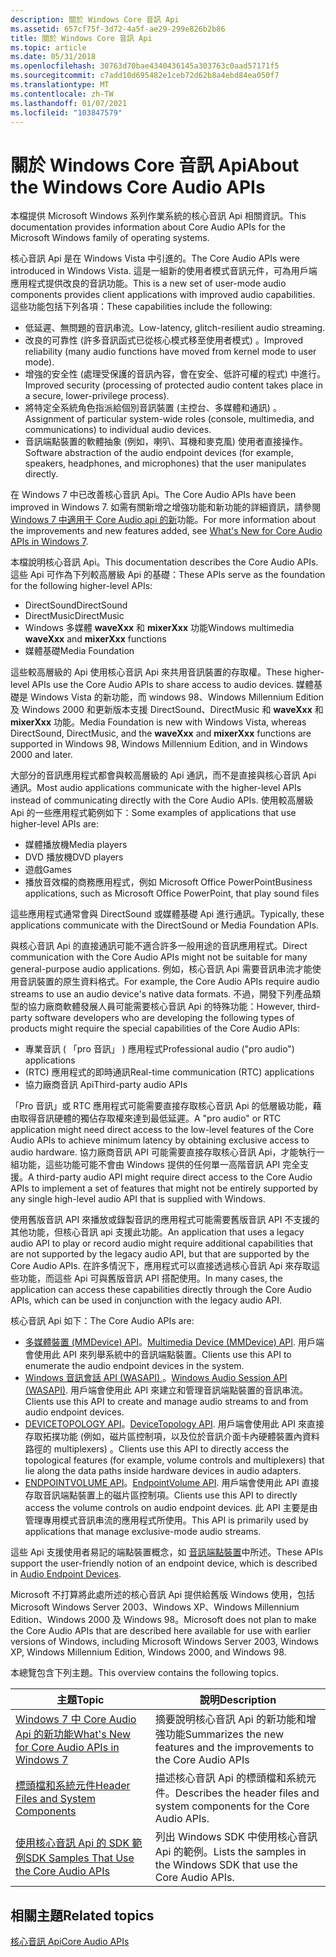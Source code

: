 ```yaml
---
description: 關於 Windows Core 音訊 Api
ms.assetid: 657cf75f-3d72-4a5f-ae29-299e826b2b86
title: 關於 Windows Core 音訊 Api
ms.topic: article
ms.date: 05/31/2018
ms.openlocfilehash: 30763d70bae4340436145a303763c0aad57171f5
ms.sourcegitcommit: c7add10d695482e1ceb72d62b8a4ebd84ea050f7
ms.translationtype: MT
ms.contentlocale: zh-TW
ms.lasthandoff: 01/07/2021
ms.locfileid: "103847579"
---
```

# <a name="about-the-windows-core-audio-apis"></a><span data-ttu-id="165f7-103">關於 Windows Core 音訊 Api</span><span class="sxs-lookup"><span data-stu-id="165f7-103">About the Windows Core Audio APIs</span></span>

<span data-ttu-id="165f7-104">本檔提供 Microsoft Windows 系列作業系統的核心音訊 Api 相關資訊。</span><span class="sxs-lookup"><span data-stu-id="165f7-104">This documentation provides information about Core Audio APIs for the Microsoft Windows family of operating systems.</span></span>

<span data-ttu-id="165f7-105">核心音訊 Api 是在 Windows Vista 中引進的。</span><span class="sxs-lookup"><span data-stu-id="165f7-105">The Core Audio APIs were introduced in Windows Vista.</span></span> <span data-ttu-id="165f7-106">這是一組新的使用者模式音訊元件，可為用戶端應用程式提供改良的音訊功能。</span><span class="sxs-lookup"><span data-stu-id="165f7-106">This is a new set of user-mode audio components provides client applications with improved audio capabilities.</span></span> <span data-ttu-id="165f7-107">這些功能包括下列各項：</span><span class="sxs-lookup"><span data-stu-id="165f7-107">These capabilities include the following:</span></span>

-   <span data-ttu-id="165f7-108">低延遲、無問題的音訊串流。</span><span class="sxs-lookup"><span data-stu-id="165f7-108">Low-latency, glitch-resilient audio streaming.</span></span>
-   <span data-ttu-id="165f7-109">改良的可靠性 (許多音訊函式已從核心模式移至使用者模式) 。</span><span class="sxs-lookup"><span data-stu-id="165f7-109">Improved reliability (many audio functions have moved from kernel mode to user mode).</span></span>
-   <span data-ttu-id="165f7-110">增強的安全性 (處理受保護的音訊內容，會在安全、低許可權的程式) 中進行。</span><span class="sxs-lookup"><span data-stu-id="165f7-110">Improved security (processing of protected audio content takes place in a secure, lower-privilege process).</span></span>
-   <span data-ttu-id="165f7-111">將特定全系統角色指派給個別音訊裝置 (主控台、多媒體和通訊) 。</span><span class="sxs-lookup"><span data-stu-id="165f7-111">Assignment of particular system-wide roles (console, multimedia, and communications) to individual audio devices.</span></span>
-   <span data-ttu-id="165f7-112">音訊端點裝置的軟體抽象 (例如，喇叭、耳機和麥克風) 使用者直接操作。</span><span class="sxs-lookup"><span data-stu-id="165f7-112">Software abstraction of the audio endpoint devices (for example, speakers, headphones, and microphones) that the user manipulates directly.</span></span>

<span data-ttu-id="165f7-113">在 Windows 7 中已改善核心音訊 Api。</span><span class="sxs-lookup"><span data-stu-id="165f7-113">The Core Audio APIs have been improved in Windows 7.</span></span> <span data-ttu-id="165f7-114">如需有關新增之增強功能和新功能的詳細資訊，請參閱 [Windows 7 中適用于 Core Audio api 的新](what-s-new-for-core-audio-apis-in-windows-7.md)功能。</span><span class="sxs-lookup"><span data-stu-id="165f7-114">For more information about the improvements and new features added, see [What's New for Core Audio APIs in Windows 7](what-s-new-for-core-audio-apis-in-windows-7.md).</span></span>

<span data-ttu-id="165f7-115">本檔說明核心音訊 Api。</span><span class="sxs-lookup"><span data-stu-id="165f7-115">This documentation describes the Core Audio APIs.</span></span> <span data-ttu-id="165f7-116">這些 Api 可作為下列較高層級 Api 的基礎：</span><span class="sxs-lookup"><span data-stu-id="165f7-116">These APIs serve as the foundation for the following higher-level APIs:</span></span>

-   <span data-ttu-id="165f7-117">DirectSound</span><span class="sxs-lookup"><span data-stu-id="165f7-117">DirectSound</span></span>
-   <span data-ttu-id="165f7-118">DirectMusic</span><span class="sxs-lookup"><span data-stu-id="165f7-118">DirectMusic</span></span>
-   <span data-ttu-id="165f7-119">Windows 多媒體 **waveXxx** 和 **mixerXxx** 功能</span><span class="sxs-lookup"><span data-stu-id="165f7-119">Windows multimedia **waveXxx** and **mixerXxx** functions</span></span>
-   <span data-ttu-id="165f7-120">媒體基礎</span><span class="sxs-lookup"><span data-stu-id="165f7-120">Media Foundation</span></span>

<span data-ttu-id="165f7-121">這些較高層級的 Api 使用核心音訊 Api 來共用音訊裝置的存取權。</span><span class="sxs-lookup"><span data-stu-id="165f7-121">These higher-level APIs use the Core Audio APIs to share access to audio devices.</span></span> <span data-ttu-id="165f7-122">媒體基礎是 Windows Vista 的新功能，而 windows 98、Windows Millennium Edition 及 Windows 2000 和更新版本支援 DirectSound、DirectMusic 和 **waveXxx** 和 **mixerXxx** 功能。</span><span class="sxs-lookup"><span data-stu-id="165f7-122">Media Foundation is new with Windows Vista, whereas DirectSound, DirectMusic, and the **waveXxx** and **mixerXxx** functions are supported in Windows 98, Windows Millennium Edition, and in Windows 2000 and later.</span></span>

<span data-ttu-id="165f7-123">大部分的音訊應用程式都會與較高層級的 Api 通訊，而不是直接與核心音訊 Api 通訊。</span><span class="sxs-lookup"><span data-stu-id="165f7-123">Most audio applications communicate with the higher-level APIs instead of communicating directly with the Core Audio APIs.</span></span> <span data-ttu-id="165f7-124">使用較高層級 Api 的一些應用程式範例如下：</span><span class="sxs-lookup"><span data-stu-id="165f7-124">Some examples of applications that use higher-level APIs are:</span></span>

-   <span data-ttu-id="165f7-125">媒體播放機</span><span class="sxs-lookup"><span data-stu-id="165f7-125">Media players</span></span>
-   <span data-ttu-id="165f7-126">DVD 播放機</span><span class="sxs-lookup"><span data-stu-id="165f7-126">DVD players</span></span>
-   <span data-ttu-id="165f7-127">遊戲</span><span class="sxs-lookup"><span data-stu-id="165f7-127">Games</span></span>
-   <span data-ttu-id="165f7-128">播放音效檔的商務應用程式，例如 Microsoft Office PowerPoint</span><span class="sxs-lookup"><span data-stu-id="165f7-128">Business applications, such as Microsoft Office PowerPoint, that play sound files</span></span>

<span data-ttu-id="165f7-129">這些應用程式通常會與 DirectSound 或媒體基礎 Api 進行通訊。</span><span class="sxs-lookup"><span data-stu-id="165f7-129">Typically, these applications communicate with the DirectSound or Media Foundation APIs.</span></span>

<span data-ttu-id="165f7-130">與核心音訊 Api 的直接通訊可能不適合許多一般用途的音訊應用程式。</span><span class="sxs-lookup"><span data-stu-id="165f7-130">Direct communication with the Core Audio APIs might not be suitable for many general-purpose audio applications.</span></span> <span data-ttu-id="165f7-131">例如，核心音訊 Api 需要音訊串流才能使用音訊裝置的原生資料格式。</span><span class="sxs-lookup"><span data-stu-id="165f7-131">For example, the Core Audio APIs require audio streams to use an audio device's native data formats.</span></span> <span data-ttu-id="165f7-132">不過，開發下列產品類型的協力廠商軟體發展人員可能需要核心音訊 Api 的特殊功能：</span><span class="sxs-lookup"><span data-stu-id="165f7-132">However, third-party software developers who are developing the following types of products might require the special capabilities of the Core Audio APIs:</span></span>

-   <span data-ttu-id="165f7-133">專業音訊 ( 「pro 音訊」 ) 應用程式</span><span class="sxs-lookup"><span data-stu-id="165f7-133">Professional audio ("pro audio") applications</span></span>
-   <span data-ttu-id="165f7-134"> (RTC) 應用程式的即時通訊</span><span class="sxs-lookup"><span data-stu-id="165f7-134">Real-time communication (RTC) applications</span></span>
-   <span data-ttu-id="165f7-135">協力廠商音訊 Api</span><span class="sxs-lookup"><span data-stu-id="165f7-135">Third-party audio APIs</span></span>

<span data-ttu-id="165f7-136">「Pro 音訊」或 RTC 應用程式可能需要直接存取核心音訊 Api 的低層級功能，藉由取得音訊硬體的獨佔存取權來達到最低延遲。</span><span class="sxs-lookup"><span data-stu-id="165f7-136">A "pro audio" or RTC application might need direct access to the low-level features of the Core Audio APIs to achieve minimum latency by obtaining exclusive access to audio hardware.</span></span> <span data-ttu-id="165f7-137">協力廠商音訊 API 可能需要直接存取核心音訊 Api，才能執行一組功能，這些功能可能不會由 Windows 提供的任何單一高階音訊 API 完全支援。</span><span class="sxs-lookup"><span data-stu-id="165f7-137">A third-party audio API might require direct access to the Core Audio APIs to implement a set of features that might not be entirely supported by any single high-level audio API that is supplied with Windows.</span></span>

<span data-ttu-id="165f7-138">使用舊版音訊 API 來播放或錄製音訊的應用程式可能需要舊版音訊 API 不支援的其他功能，但核心音訊 api 支援此功能。</span><span class="sxs-lookup"><span data-stu-id="165f7-138">An application that uses a legacy audio API to play or record audio might require additional capabilities that are not supported by the legacy audio API, but that are supported by the Core Audio APIs.</span></span> <span data-ttu-id="165f7-139">在許多情況下，應用程式可以直接透過核心音訊 Api 來存取這些功能，而這些 Api 可與舊版音訊 API 搭配使用。</span><span class="sxs-lookup"><span data-stu-id="165f7-139">In many cases, the application can access these capabilities directly through the Core Audio APIs, which can be used in conjunction with the legacy audio API.</span></span>

<span data-ttu-id="165f7-140">核心音訊 Api 如下：</span><span class="sxs-lookup"><span data-stu-id="165f7-140">The Core Audio APIs are:</span></span>

-   <span data-ttu-id="165f7-141">[多媒體裝置 (MMDevice) API](mmdevice-api.md)。</span><span class="sxs-lookup"><span data-stu-id="165f7-141">[Multimedia Device (MMDevice) API](mmdevice-api.md).</span></span> <span data-ttu-id="165f7-142">用戶端會使用此 API 來列舉系統中的音訊端點裝置。</span><span class="sxs-lookup"><span data-stu-id="165f7-142">Clients use this API to enumerate the audio endpoint devices in the system.</span></span>
-   <span data-ttu-id="165f7-143">[Windows 音訊會話 API (WASAPI) ](wasapi.md)。</span><span class="sxs-lookup"><span data-stu-id="165f7-143">[Windows Audio Session API (WASAPI)](wasapi.md).</span></span> <span data-ttu-id="165f7-144">用戶端會使用此 API 來建立和管理音訊端點裝置的音訊串流。</span><span class="sxs-lookup"><span data-stu-id="165f7-144">Clients use this API to create and manage audio streams to and from audio endpoint devices.</span></span>
-   <span data-ttu-id="165f7-145">[DEVICETOPOLOGY API](devicetopology-api.md)。</span><span class="sxs-lookup"><span data-stu-id="165f7-145">[DeviceTopology API](devicetopology-api.md).</span></span> <span data-ttu-id="165f7-146">用戶端會使用此 API 來直接存取拓撲功能 (例如，磁片區控制項，以及位於音訊介面卡內硬體裝置內資料路徑的 multiplexers) 。</span><span class="sxs-lookup"><span data-stu-id="165f7-146">Clients use this API to directly access the topological features (for example, volume controls and multiplexers) that lie along the data paths inside hardware devices in audio adapters.</span></span>
-   <span data-ttu-id="165f7-147">[ENDPOINTVOLUME API](endpointvolume-api.md)。</span><span class="sxs-lookup"><span data-stu-id="165f7-147">[EndpointVolume API](endpointvolume-api.md).</span></span> <span data-ttu-id="165f7-148">用戶端會使用此 API 直接存取音訊端點裝置上的磁片區控制項。</span><span class="sxs-lookup"><span data-stu-id="165f7-148">Clients use this API to directly access the volume controls on audio endpoint devices.</span></span> <span data-ttu-id="165f7-149">此 API 主要是由管理專用模式音訊串流的應用程式所使用。</span><span class="sxs-lookup"><span data-stu-id="165f7-149">This API is primarily used by applications that manage exclusive-mode audio streams.</span></span>

<span data-ttu-id="165f7-150">這些 Api 支援使用者易記的端點裝置概念，如 [音訊端點裝置](audio-endpoint-devices.md)中所述。</span><span class="sxs-lookup"><span data-stu-id="165f7-150">These APIs support the user-friendly notion of an endpoint device, which is described in [Audio Endpoint Devices](audio-endpoint-devices.md).</span></span>

<span data-ttu-id="165f7-151">Microsoft 不打算將此處所述的核心音訊 Api 提供給舊版 Windows 使用，包括 Microsoft Windows Server 2003、Windows XP、Windows Millennium Edition、Windows 2000 及 Windows 98。</span><span class="sxs-lookup"><span data-stu-id="165f7-151">Microsoft does not plan to make the Core Audio APIs that are described here available for use with earlier versions of Windows, including Microsoft Windows Server 2003, Windows XP, Windows Millennium Edition, Windows 2000, and Windows 98.</span></span>

<span data-ttu-id="165f7-152">本總覽包含下列主題。</span><span class="sxs-lookup"><span data-stu-id="165f7-152">This overview contains the following topics.</span></span>



| <span data-ttu-id="165f7-153">**主題**</span><span class="sxs-lookup"><span data-stu-id="165f7-153">**Topic**</span></span>                                                                                      | <span data-ttu-id="165f7-154">**說明**</span><span class="sxs-lookup"><span data-stu-id="165f7-154">**Description**</span></span>                                                                           |
|------------------------------------------------------------------------------------------------|-------------------------------------------------------------------------------------------|
| [<span data-ttu-id="165f7-155">Windows 7 中 Core Audio Api 的新功能</span><span class="sxs-lookup"><span data-stu-id="165f7-155">What's New for Core Audio APIs in Windows 7</span></span>](what-s-new-for-core-audio-apis-in-windows-7.md) | <span data-ttu-id="165f7-156">摘要說明核心音訊 Api 的新功能和增強功能</span><span class="sxs-lookup"><span data-stu-id="165f7-156">Summarizes the new features and the improvements to the Core Audio APIs</span></span>                   |
| [<span data-ttu-id="165f7-157">標頭檔和系統元件</span><span class="sxs-lookup"><span data-stu-id="165f7-157">Header Files and System Components</span></span>](header-files-and-system-components.md)                   | <span data-ttu-id="165f7-158">描述核心音訊 Api 的標頭檔和系統元件。</span><span class="sxs-lookup"><span data-stu-id="165f7-158">Describes the header files and system components for the Core Audio APIs.</span></span>                 |
| [<span data-ttu-id="165f7-159">使用核心音訊 Api 的 SDK 範例</span><span class="sxs-lookup"><span data-stu-id="165f7-159">SDK Samples That Use the Core Audio APIs</span></span>](sdk-samples-that-use-the-core-audio-apis.md)       | <span data-ttu-id="165f7-160">列出 Windows SDK 中使用核心音訊 Api 的範例。</span><span class="sxs-lookup"><span data-stu-id="165f7-160">Lists the samples in the Windows SDK that use the Core Audio APIs.</span></span>                        |




 

## <a name="related-topics"></a><span data-ttu-id="165f7-161">相關主題</span><span class="sxs-lookup"><span data-stu-id="165f7-161">Related topics</span></span>

<dl> <dt>

[<span data-ttu-id="165f7-162">核心音訊 Api</span><span class="sxs-lookup"><span data-stu-id="165f7-162">Core Audio APIs</span></span>](core-audio-apis-in-windows-vista.md)
</dt> </dl>

 

 




